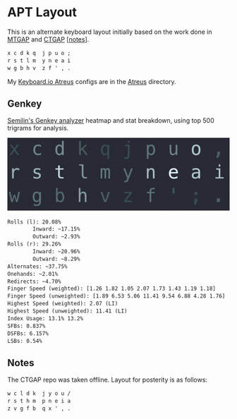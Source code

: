 # APT Layout

This is an alternate keyboard layout initially based on the work done in [MTGAP][1] and [CTGAP][2] [[notes](#notes)].

```txt
x c d k q  j p u o ;
r s t l m  y n e a i
w g b h v  z f ' , .
```

My [Keyboard.io Atreus](https://keyboard.io/atreus) configs are in the [Atreus](Atreus) directory.


## Genkey

[Semilin's Genkey analyzer](https://github.com/semilin/genkey) heatmap and stat breakdown, using top 500 trigrams for analysis.

![Genkey](Genkey.png)

```txt
Rolls (l): 20.08%
        Inward: ~17.15%
        Outward: ~2.93%
Rolls (r): 29.26%
        Inward: ~20.96%
        Outward: ~8.29%
Alternates: ~37.75%
Onehands: ~2.01%
Redirects: ~4.70%
Finger Speed (weighted): [1.26 1.82 1.05 2.07 1.73 1.43 1.19 1.18]
Finger Speed (unweighted): [1.89 6.53 5.06 11.41 9.54 6.88 4.28 1.76]
Highest Speed (weighted): 2.07 (LI)
Highest Speed (unweighted): 11.41 (LI)
Index Usage: 13.1% 13.2%
SFBs: 0.837%
DSFBs: 6.157%
LSBs: 0.54%
```

## Notes

The CTGAP repo was taken offline. Layout for posterity is as follows:
```txt
w c l d k  j y o u /
r s t h m  p n e i a
z v g f b  q x ' , .
```

[1]: https://mathematicalmulticore.wordpress.com/the-keyboard-layout-project/
[2]: https://github.com/CTGAP/ctgap-keyboard-layout
